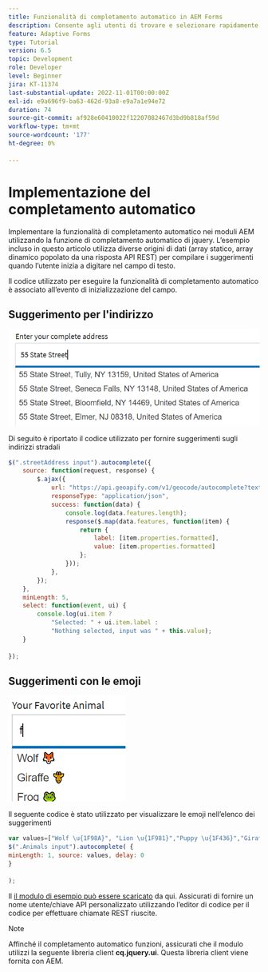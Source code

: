 ```yaml
---
title: Funzionalità di completamento automatico in AEM Forms
description: Consente agli utenti di trovare e selezionare rapidamente da un elenco precompilato di valori durante la digitazione, sfruttando le funzionalità di ricerca e filtro.
feature: Adaptive Forms
type: Tutorial
version: 6.5
topic: Development
role: Developer
level: Beginner
jira: KT-11374
last-substantial-update: 2022-11-01T00:00:00Z
exl-id: e9a696f9-ba63-462d-93a8-e9a7a1e94e72
duration: 74
source-git-commit: af928e60410022f12207082467d3bd9b818af59d
workflow-type: tm+mt
source-wordcount: '177'
ht-degree: 0%

---
```


# Implementazione del completamento automatico

Implementare la funzionalità di completamento automatico nei moduli AEM utilizzando la funzione di completamento automatico di jquery.
L’esempio incluso in questo articolo utilizza diverse origini di dati (array statico, array dinamico popolato da una risposta API REST) per compilare i suggerimenti quando l’utente inizia a digitare nel campo di testo.

Il codice utilizzato per eseguire la funzionalità di completamento automatico è associato all’evento di inizializzazione del campo.

## Suggerimento per l&#39;indirizzo

![country-suggestions](assets/auto-complete2.png)



Di seguito è riportato il codice utilizzato per fornire suggerimenti sugli indirizzi stradali

```javascript
$(".streetAddress input").autocomplete({
    source: function(request, response) {
        $.ajax({
            url: "https://api.geoapify.com/v1/geocode/autocomplete?text=" + request.term + "&apiKey=Your API Key", //please get your own API key with geoapify.com
            responseType: "application/json",
            success: function(data) {
                console.log(data.features.length);
                response($.map(data.features, function(item) {
                    return {
                        label: [item.properties.formatted],
                        value: [item.properties.formatted]
                    };
                }));
            },
        });
    },
    minLength: 5,
    select: function(event, ui) {
        console.log(ui.item ?
            "Selected: " + ui.item.label :
            "Nothing selected, input was " + this.value);
    }

});
```





## Suggerimenti con le emoji

![country-suggestions](assets/auto-complete3.png)

Il seguente codice è stato utilizzato per visualizzare le emoji nell’elenco dei suggerimenti

```javascript
var values=["Wolf \u{1F98A}", "Lion \u{1F981}","Puppy \u{1F436}","Giraffe \u{1F992}","Frog \u{1F438}"];
$(".Animals input").autocomplete( {
minLength: 1, source: values, delay: 0
}

);
```

Il [il modulo di esempio può essere scaricato](assets/auto-complete-form.zip) da qui. Assicurati di fornire un nome utente/chiave API personalizzato utilizzando l’editor di codice per il codice per effettuare chiamate REST riuscite.

>[!NOTE]
>
> Affinché il completamento automatico funzioni, assicurati che il modulo utilizzi la seguente libreria client **cq.jquery.ui**. Questa libreria client viene fornita con AEM.

